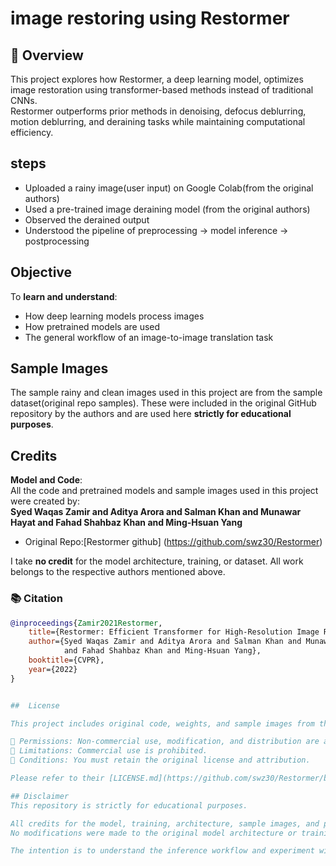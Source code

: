 # image restoring using Restormer

## 📌 Overview
This project explores how Restormer, a deep learning model, optimizes image restoration using transformer-based methods instead of traditional CNNs.  
Restormer outperforms prior methods in denoising, defocus deblurring, motion deblurring, and deraining tasks while maintaining computational efficiency.


## steps
- Uploaded a rainy image(user input) on Google Colab(from the original authors)    
- Used a pre-trained image deraining model (from the original authors)  
- Observed the derained output  
- Understood the pipeline of preprocessing → model inference → postprocessing

##  Objective
To **learn and understand**:
- How deep learning models process images  
- How pretrained models are used  
- The general workflow of an image-to-image translation task

##  Sample Images
The sample rainy and clean images used in this project are from the sample dataset(original repo samples). These were included in the original GitHub repository by the authors and are used here **strictly for educational purposes**.

##  Credits
**Model and Code**:  
All the code and pretrained models and sample images used in this project were created by:  
**Syed Waqas Zamir and Aditya Arora and Salman Khan and Munawar Hayat and Fahad Shahbaz Khan and Ming-Hsuan Yang**
- Original Repo:[Restormer github] (https://github.com/swz30/Restormer)  

I take **no credit** for the model architecture, training, or dataset. All work belongs to the respective authors mentioned above.

### 📚 Citation
```bibtex
@inproceedings{Zamir2021Restormer,
    title={Restormer: Efficient Transformer for High-Resolution Image Restoration}, 
    author={Syed Waqas Zamir and Aditya Arora and Salman Khan and Munawar Hayat 
            and Fahad Shahbaz Khan and Ming-Hsuan Yang},
    booktitle={CVPR},
    year={2022}
}


##  License

This project includes original code, weights, and sample images from the [Restormer GitHub repository](https://github.com/swz30/Restormer), which is licensed under a custom **Academic Public License**.

🔸 Permissions: Non-commercial use, modification, and distribution are allowed with proper credit.  
🔸 Limitations: Commercial use is prohibited.  
🔸 Conditions: You must retain the original license and attribution.

Please refer to their [LICENSE.md](https://github.com/swz30/Restormer/blob/main/LICENSE.md) for full terms.

## Disclaimer
This repository is strictly for educational purposes.  

All credits for the model, training, architecture, sample images, and pretrained weights go to the original authors.  
No modifications were made to the original model architecture or training pipeline.

The intention is to understand the inference workflow and experiment with image restoration outputs.



